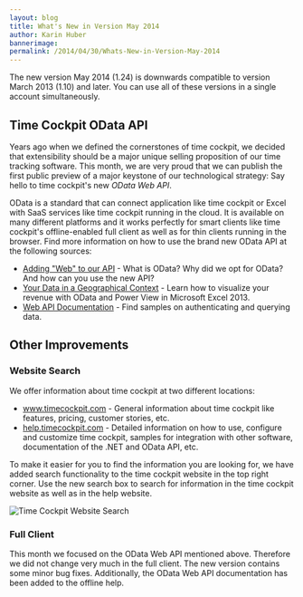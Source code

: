 ```yaml
---
layout: blog
title: What's New in Version May 2014
author: Karin Huber
bannerimage: 
permalink: /2014/04/30/Whats-New-in-Version-May-2014
---
```


<p xmlns="http://www.w3.org/1999/xhtml">The new version May 2014 (1.24) is downwards compatible to version March 2013 (1.10) and later. You can use all of these versions in a single account simultaneously.<br /></p><h2 xmlns="http://www.w3.org/1999/xhtml">Time Cockpit OData API</h2><p xmlns="http://www.w3.org/1999/xhtml">Years ago when we defined the cornerstones of time cockpit, we decided that extensibility should be a major unique selling proposition of our time tracking software. This month, we are very proud that we can publish the first public preview of a major keystone of our technological strategy: Say hello to time cockpit's new <em>OData Web API</em>.</p><p xmlns="http://www.w3.org/1999/xhtml">OData is a standard that can connect application like time cockpit or Excel with SaaS services like time cockpit running in the cloud. It is available on many different platforms and it works perfectly for smart clients like time cockpit's offline-enabled full client as well as for thin clients running in the browser. Find more information on how to use the brand new OData API at the following sources:</p><ul xmlns="http://www.w3.org/1999/xhtml">
  <li>
    <a href="http://www.timecockpit.com/blog/2014/04/27/Adding-Web-to-our-API" title="Adding Web to our Time Tracking API">Adding "Web" to our API</a> - What is OData? Why did we opt for OData? And how can you use the new API?</li>
  <li>
    <a href="http://www.timecockpit.com/blog/2014/04/29/Your-Data-in-a-Geographical-Context" title="Visualize your Time Tracking Data with OData and Power View in Microsoft Excel 2013">Your Data in a Geographical Context</a> - Learn how to visualize your revenue with OData and Power View in Microsoft Excel 2013.</li>
  <li>
    <a title="Web API Documentation" href="https://help.timecockpit.com/?topic=html/5d6e34c5-3b08-4fa4-baa0-45eb707b6b78.htm" target="_blank">Web API Documentation</a> - Find samples on authenticating and querying data.</li>
</ul><h2 xmlns="http://www.w3.org/1999/xhtml">Other Improvements</h2><h3 xmlns="http://www.w3.org/1999/xhtml">Website Search</h3><p xmlns="http://www.w3.org/1999/xhtml">We offer information about time cockpit at two different locations:</p><ul xmlns="http://www.w3.org/1999/xhtml">
  <li>
    <a href="http://www.timecockpit.com/" title="time cockpit website">www.timecockpit.com</a> - General information about time cockpit like features, pricing, customer stories, etc.</li>
  <li>
    <a href="http://help.timecockpit.com" title="time cockpit help" target="_blank">help.timecockpit.com</a> - Detailed information on how to use, configure and customize time cockpit, samples for integration with other software, documentation of the .NET and OData API, etc.</li>
</ul><p xmlns="http://www.w3.org/1999/xhtml">To make it easier for you to find the information you are looking for, we have added search functionality to the time cockpit website in the top right corner. Use the new search box to search for information in the time cockpit website as well as in the help website.</p><p xmlns="http://www.w3.org/1999/xhtml">
  <img title="Time Cockpit Website Search" src="{{site.baseurl}}images/blog/2014/04/time-cockpit-search.png" alt="Time Cockpit Website Search" />
</p><h3 xmlns="http://www.w3.org/1999/xhtml">Full Client</h3><p xmlns="http://www.w3.org/1999/xhtml">This month we focused on the OData Web API mentioned above. Therefore we did not change very much in the full client. The new version contains some minor bug fixes. Additionally, the OData Web API documentation has been added to the offline help.</p>